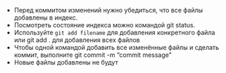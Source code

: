 - Перед коммитом изменений нужно убедиться, что все файлы добавлены в индекс.
- Посмотреть состояние индекса можно командой git status.
- Используйте `git add filename` для добавления конкретного файла или git add . для добавления всех файлов
- Чтобы одной командой добавить все изменённые файлы и сделать коммит, выполните git commit -m “commit message"
- Новые файлы добавлены не будут
